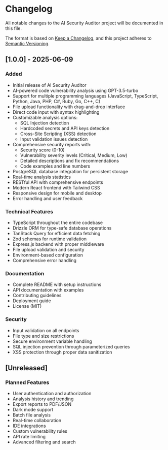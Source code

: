 # Changelog

All notable changes to the AI Security Auditor project will be documented in this file.

The format is based on [Keep a Changelog](https://keepachangelog.com/en/1.0.0/),
and this project adheres to [Semantic Versioning](https://semver.org/spec/v2.0.0.html).

## [1.0.0] - 2025-06-09

### Added
- Initial release of AI Security Auditor
- AI-powered code vulnerability analysis using GPT-3.5-turbo
- Support for multiple programming languages (JavaScript, TypeScript, Python, Java, PHP, C#, Ruby, Go, C++, C)
- File upload functionality with drag-and-drop interface
- Direct code input with syntax highlighting
- Customizable analysis options:
  - SQL Injection detection
  - Hardcoded secrets and API keys detection
  - Cross-Site Scripting (XSS) detection
  - Input validation issues detection
- Comprehensive security reports with:
  - Security score (0-10)
  - Vulnerability severity levels (Critical, Medium, Low)
  - Detailed descriptions and fix recommendations
  - Code examples and line numbers
- PostgreSQL database integration for persistent storage
- Real-time analysis statistics
- RESTful API with comprehensive endpoints
- Modern React frontend with Tailwind CSS
- Responsive design for mobile and desktop
- Error handling and user feedback

### Technical Features
- TypeScript throughout the entire codebase
- Drizzle ORM for type-safe database operations
- TanStack Query for efficient data fetching
- Zod schemas for runtime validation
- Express.js backend with proper middleware
- File upload validation and security
- Environment-based configuration
- Comprehensive error handling

### Documentation
- Complete README with setup instructions
- API documentation with examples
- Contributing guidelines
- Deployment guide
- License (MIT)

### Security
- Input validation on all endpoints
- File type and size restrictions
- Secure environment variable handling
- SQL injection prevention through parameterized queries
- XSS protection through proper data sanitization

## [Unreleased]

### Planned Features
- User authentication and authorization
- Analysis history and trending
- Export reports to PDF/JSON
- Dark mode support
- Batch file analysis
- Real-time collaboration
- IDE integrations
- Custom vulnerability rules
- API rate limiting
- Advanced filtering and search
